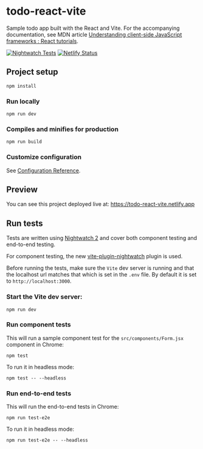 # todo-react-vite
Sample todo app built with the React and Vite. For the accompanying documentation, see MDN article
[Understanding client-side JavaScript frameworks : React tutorials](https://wiki.developer.mozilla.org/en-US/docs/Learn/Tools_and_testing/Client-side_JavaScript_frameworks#React_tutorials).

[![Nightwatch Tests](https://github.com/nightwatchjs-community/todo-react/actions/workflows/node.js.yml/badge.svg?branch=main)](https://github.com/nightwatchjs-community/todo-react/actions/workflows/node.js.yml)
[![Netlify Status](https://api.netlify.com/api/v1/badges/fc4d39f7-69c2-421d-b95b-ac1873dfed9e/deploy-status)](https://app.netlify.com/sites/todo-react-vite/deploys)

## Project setup
```
npm install
```

### Run locally
```
npm run dev
```

### Compiles and minifies for production
```
npm run build
```

### Customize configuration
See [Configuration Reference](https://vitejs.dev/config/).

## Preview
You can see this project deployed live at: https://todo-react-vite.netlify.app

## Run tests
Tests are written using [Nightwatch 2](https://nightwatchjs.org/) and cover both component testing and end-to-end testing.

For component testing, the new [vite-plugin-nightwatch](https://www.npmjs.com/package/vite-plugin-nightwatch) plugin is used.

Before running the tests, make sure the `Vite` dev server is running and that the localhost url matches that which is set in the `.env` file. By default it is set to `http://localhost:3000`.

### Start the Vite dev server:

```
npm run dev
```

### Run component tests
This will run a sample component test for the `src/components/Form.jsx` component in Chrome:

```
npm test
```

To run it in headless mode:
```
npm test -- --headless
```

### Run end-to-end tests
This will run the end-to-end tests in Chrome:

```
npm run test-e2e
```

To run it in headless mode:
```
npm run test-e2e -- --headless
```
